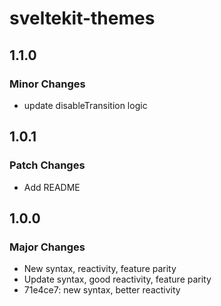 # sveltekit-themes

## 1.1.0

### Minor Changes

- update disableTransition logic

## 1.0.1

### Patch Changes

- Add README

## 1.0.0

### Major Changes

- New syntax, reactivity, feature parity
- Update syntax, good reactivity, feature parity
- 71e4ce7: new syntax, better reactivity
